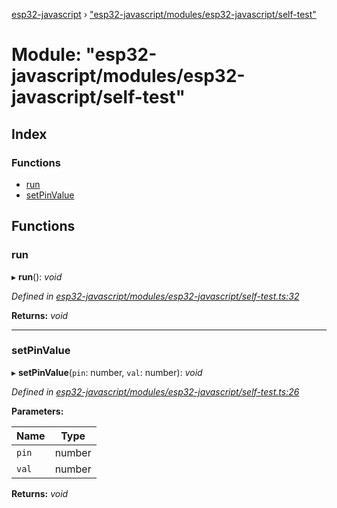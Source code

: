 [esp32-javascript](../README.md) › ["esp32-javascript/modules/esp32-javascript/self-test"](_esp32_javascript_modules_esp32_javascript_self_test_.md)

# Module: "esp32-javascript/modules/esp32-javascript/self-test"

## Index

### Functions

* [run](_esp32_javascript_modules_esp32_javascript_self_test_.md#run)
* [setPinValue](_esp32_javascript_modules_esp32_javascript_self_test_.md#setpinvalue)

## Functions

###  run

▸ **run**(): *void*

*Defined in [esp32-javascript/modules/esp32-javascript/self-test.ts:32](https://github.com/marcelkottmann/esp32-javascript/blob/22ffb3d/components/esp32-javascript/modules/esp32-javascript/self-test.ts#L32)*

**Returns:** *void*

___

###  setPinValue

▸ **setPinValue**(`pin`: number, `val`: number): *void*

*Defined in [esp32-javascript/modules/esp32-javascript/self-test.ts:26](https://github.com/marcelkottmann/esp32-javascript/blob/22ffb3d/components/esp32-javascript/modules/esp32-javascript/self-test.ts#L26)*

**Parameters:**

Name | Type |
------ | ------ |
`pin` | number |
`val` | number |

**Returns:** *void*
